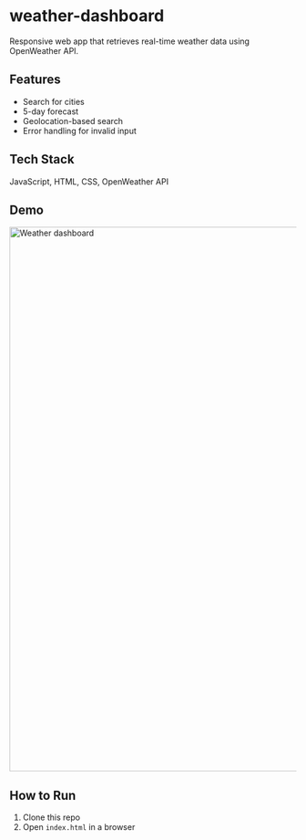 # weather-dashboard
Responsive web app that retrieves real-time weather data using OpenWeather API.

## Features
- Search for cities
- 5-day forecast
- Geolocation-based search
- Error handling for invalid input

## Tech Stack
JavaScript, HTML, CSS, OpenWeather API

## Demo
<img width="1920" height="954" alt="Weather dashboard" src="https://github.com/user-attachments/assets/604f0806-3ded-40a0-a577-b816692ceafd" />


## How to Run
1. Clone this repo
2. Open `index.html` in a browser
